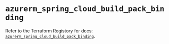 # `azurerm_spring_cloud_build_pack_binding`

Refer to the Terraform Registory for docs: [`azurerm_spring_cloud_build_pack_binding`](https://registry.terraform.io/providers/hashicorp/azurerm/3.82.0/docs/resources/spring_cloud_build_pack_binding).
